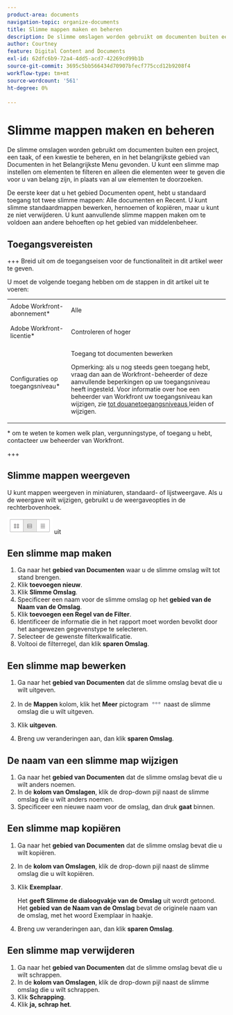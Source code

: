 ```yaml
---
product-area: documents
navigation-topic: organize-documents
title: Slimme mappen maken en beheren
description: De slimme omslagen worden gebruikt om documenten buiten een project, een taak, of een kwestie te beheren, en in het belangrijkste gebied van Documenten in het Belangrijkste Menu gevonden. U kunt een slimme map instellen om elementen te filteren en alleen die elementen weer te geven die voor u van belang zijn, in plaats van al uw elementen te doorzoeken.
author: Courtney
feature: Digital Content and Documents
exl-id: 62dfc6b9-72a4-4dd5-acd7-42269cd99b1b
source-git-commit: 3695c5bb566434d70907bfecf775ccd12b9208f4
workflow-type: tm+mt
source-wordcount: '561'
ht-degree: 0%

---
```


# Slimme mappen maken en beheren

De slimme omslagen worden gebruikt om documenten buiten een project, een taak, of een kwestie te beheren, en in het belangrijkste gebied van Documenten in het Belangrijkste Menu gevonden. U kunt een slimme map instellen om elementen te filteren en alleen die elementen weer te geven die voor u van belang zijn, in plaats van al uw elementen te doorzoeken.

De eerste keer dat u het gebied Documenten opent, hebt u standaard toegang tot twee slimme mappen: Alle documenten en Recent. U kunt slimme standaardmappen bewerken, hernoemen of kopiëren, maar u kunt ze niet verwijderen. U kunt aanvullende slimme mappen maken om te voldoen aan andere behoeften op het gebied van middelenbeheer.

## Toegangsvereisten

+++ Breid uit om de toegangseisen voor de functionaliteit in dit artikel weer te geven.

U moet de volgende toegang hebben om de stappen in dit artikel uit te voeren:

<table style="table-layout:auto"> 
 <col> 
 <col> 
 <tbody> 
  <tr> 
   <td role="rowheader">Adobe Workfront-abonnement*</td> 
   <td> <p>Alle</p> </td> 
  </tr> 
  <tr> 
   <td role="rowheader">Adobe Workfront-licentie*</td> 
   <td> <p>Controleren of hoger</p> </td> 
  </tr> 
  <tr> 
   <td role="rowheader">Configuraties op toegangsniveau*</td> 
   <td> <p>Toegang tot documenten bewerken</p> <p>Opmerking: als u nog steeds geen toegang hebt, vraag dan aan de Workfront-beheerder of deze aanvullende beperkingen op uw toegangsniveau heeft ingesteld. Voor informatie over hoe een beheerder van Workfront uw toegangsniveau kan wijzigen, zie <a href="../../administration-and-setup/add-users/configure-and-grant-access/create-modify-access-levels.md" class="MCXref xref"> tot douanetoegangsniveaus </a> leiden of wijzigen.</p> </td> 
  </tr> 
 </tbody> 
</table>

&#42; om te weten te komen welk plan, vergunningstype, of toegang u hebt, contacteer uw beheerder van Workfront.

+++

## Slimme mappen weergeven 

U kunt mappen weergeven in miniaturen, standaard- of lijstweergave. Als u de weergave wilt wijzigen, gebruikt u de weergaveopties in de rechterbovenhoek.

![ geef Slimme Omslag ](assets/screenshot-2016-07-07-12.46.54.png) uit

## Een slimme map maken 

1. Ga naar het **gebied van Documenten** waar u de slimme omslag wilt tot stand brengen.
1. Klik **toevoegen nieuw**.
1. Klik **Slimme Omslag**.
1. Specificeer een naam voor de slimme omslag op het **gebied van de Naam van de Omslag**.
1. Klik **toevoegen een Regel van de Filter**.
1. Identificeer de informatie die in het rapport moet worden bevolkt door het aangewezen gegevenstype te selecteren.
1. Selecteer de gewenste filterkwalificatie. 
1. Voltooi de filterregel, dan klik **sparen Omslag**.

## Een slimme map bewerken 

1. Ga naar het **gebied van Documenten** dat de slimme omslag bevat die u wilt uitgeven.
1. In de **Mappen** kolom, klik het **Meer** pictogram ![ Meer menu ](assets/more-icon.png) naast de slimme omslag die u wilt uitgeven.
1. Klik **uitgeven**.

1. Breng uw veranderingen aan, dan klik **sparen Omslag**.

## De naam van een slimme map wijzigen 

1. Ga naar het **gebied van Documenten** dat de slimme omslag bevat die u wilt anders noemen.
1. In de **kolom van Omslagen**, klik de drop-down pijl naast de slimme omslag die u wilt anders noemen.
1. Specificeer een nieuwe naam voor de omslag, dan druk **gaat** binnen.

## Een slimme map kopiëren

1. Ga naar het **gebied van Documenten** dat de slimme omslag bevat die u wilt kopiëren.
1. In de **kolom van Omslagen**, klik de drop-down pijl naast de slimme omslag die u wilt kopiëren.
1. Klik **Exemplaar**.

   Het **geeft Slimme de dialoogvakje van de Omslag** uit wordt getoond. Het **gebied van de Naam van de Omslag** bevat de originele naam van de omslag, met het woord Exemplaar in haakje.

1. Breng uw veranderingen aan, dan klik **sparen Omslag**.

## Een slimme map verwijderen

1. Ga naar het **gebied van Documenten** dat de slimme omslag bevat die u wilt schrappen.
1. In de **kolom van Omslagen**, klik de drop-down pijl naast de slimme omslag die u wilt schrappen.
1. Klik **Schrapping**.
1. Klik **ja, schrap het**.
